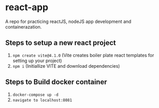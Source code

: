 # react-app

A repo for practicing reactJS, nodeJS app development and containerazation.

## Steps to setup a new react project

1. `npm create vite@4.1.0` (Vite creates boiler plate react templates for setting up your project)
2. `npm i` (Initiallize VITE and download dependencies)

## Steps to Build docker container

1. `docker-compose up -d`
2. `navigate to localhost:8081`
